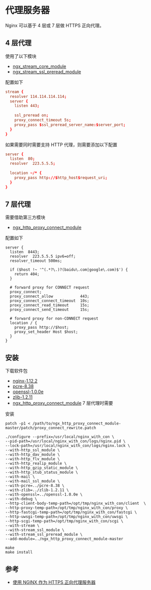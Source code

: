 # 代理服务器

Nginx 可以基于 4 层或 7 层做 HTTPS 正向代理。

## 4 层代理

使用了以下模块

- [ngx_stream_core_module](http://nginx.org/en/docs/stream/ngx_stream_core_module.html)
- [ngx_stream_ssl_preread_module](http://nginx.org/en/docs/stream/ngx_stream_ssl_preread_module.html)

配置如下

```nginx.conf
stream {
  resolver 114.114.114.114;
  server {
    listen 443;
    
    ssl_preread on;
    proxy_connect_timeout 5s;
    proxy_pass $ssl_preread_server_name:$server_port;
  }
}
```

如果需要同时需要支持 HTTP 代理，则需要添加以下配置

```nginx.conf
server {
  listen  80;
  resolver  223.5.5.5;
  
  location ~/* {
    proxy_pass http://$http_host$request_uri;
  }
}
```

## 7 层代理

需要借助第三方模块

- [ngx_http_proxy_connect_module](https://github.com/chobits/ngx_http_proxy_connect_module)

配置如下

```
server {
  listen  8443;
  resolver  223.5.5.5 ipv6=off;
  resolver_timeout 500ms;
  
  if ($host !~ '^(.*?\.)?(baidu\.com|google\.com)$') {
    return 404;
  }
  
  # forward proxy for CONNECT request
  proxy_connect;
  proxy_connect_allow            443;
  proxy_connect_connect_timeout  10s;
  proxy_connect_read_timeout     15s;
  proxy_connect_send_timeout     15s;
  
  # forward proxy for non-CONNECT request
  location / {
    proxy_pass http://$host;
    proxy_set_header Host $host;
  }
}
```

## 安装

下载软件包

- [nginx-1.12.2](http://nginx.org/en/download.html)
- [pcre-8.38](https://ftp.pcre.org/pub/pcre/)
- [openssl-1.0.0e](https://ftp.openssl.org/source/old/1.0.0/)
- [zlib-1.2.11](https://zlib.net/)
- [ngx_http_proxy_connect_module](https://github.com/chobits/ngx_http_proxy_connect_module) 7 层代理时需要

安装

```
patch -p1 < /path/to/ngx_http_proxy_connect_module-master/patch/proxy_connect_rewrite.patch

./configure --prefix=/usr/local/nginx_with_con \
--pid-path=/usr/local/nginx_with_con/logs/nginx.pid \
--lock-path=/usr/local/nginx_with_con/logs/nginx.lock \
--with-http_ssl_module \
--with-http_dav_module \
--with-http_flv_module \
--with-http_realip_module \
--with-http_gzip_static_module \
--with-http_stub_status_module \
--with-mail \
--with-mail_ssl_module \
--with-pcre=../pcre-8.38 \
--with-zlib=../zlib-1.2.11 \
--with-openssl=../openssl-1.0.0e \
--with-debug \
--http-client-body-temp-path=/opt/tmp/nginx_with_con/client  \
--http-proxy-temp-path=/opt/tmp/nginx_with_con/proxy \
--http-fastcgi-temp-path=/opt/tmp/nginx_with_con/fastcgi \
--http-uwsgi-temp-path=/opt/tmp/nginx_with_con/uwsgi \
--http-scgi-temp-path=/opt/tmp/nginx_with_con/scgi \
--with-stream \
--with-stream_ssl_module \
--with-stream_ssl_preread_module \
--add-module=../ngx_http_proxy_connect_module-master

make
make install
```

## 参考

- [使用 NGINX 作为 HTTPS 正向代理服务器](https://www.infoq.cn/article/TaUjWGLN6D_6Qls6yj6S)
